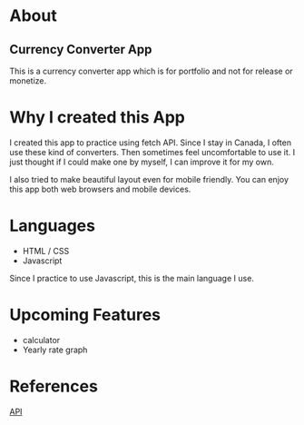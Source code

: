 # About
## Currency Converter App

This is a currency converter app which is for portfolio and not for release or monetize.

# Why I created this App
I created this app to practice using fetch API.
Since I stay in Canada, I often use these kind of converters. Then sometimes feel uncomfortable to use it. I just thought if I could make one by myself, I can improve it for my own.

I also tried to make beautiful layout even for mobile friendly. You can enjoy this app both web browsers and mobile devices.

<!-- # UI Design
![UI](./design.png)

I created UI design with [figma](https://www.figma.com/design/).
I arranged UI design during developing so first image is a little bit different from others. There are two types of background, daytime and nighttime. Also it will be changed depend on the local weather. -->

# Languages
- HTML / CSS
- Javascript

Since I practice to use Javascript, this is the main language I use.

# Upcoming Features
- calculator
- Yearly rate graph

# References
[API](https://www.currencyconverterapi.com/)

